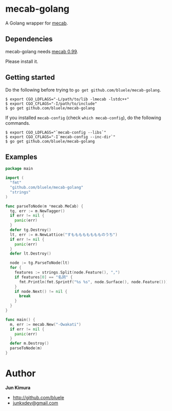 # mecab-golang

A Golang wrapper for [mecab](//mecab.googlecode.com/svn/trunk/mecab/doc/index.html).

## Dependencies

mecab-golang needs [mecab 0.99](//mecab.googlecode.com/svn/trunk/mecab/doc/index.html#install).

Please install it.

## Getting started

Do the following before trying to `go get github.com/bluele/mecab-golang`.

```
$ export CGO_LDFLAGS="-L/path/to/lib -lmecab -lstdc++"
$ export CGO_CFLAGS="-I/path/to/include"
$ go get github.com/bluele/mecab-golang
```

If you installed `mecab-config` (check `which mecab-config`), do the following commands.

```
$ export CGO_LDFLAGS="`mecab-config --libs`"
$ export CGO_CFLAGS="-I`mecab-config --inc-dir`"
$ go get github.com/bluele/mecab-golang
```

## Examples

```go
package main

import (
  "fmt"
  "github.com/bluele/mecab-golang"
  "strings"
)

func parseToNode(m *mecab.MeCab) {
  tg, err := m.NewTagger()
  if err != nil {
    panic(err)
  }
  defer tg.Destroy()
  lt, err := m.NewLattice("すもももももももものうち")
  if err != nil {
    panic(err)
  }
  defer lt.Destroy()

  node := tg.ParseToNode(lt)
  for {
    features := strings.Split(node.Feature(), ",")
    if features[0] == "名詞" {
      fmt.Println(fmt.Sprintf("%s %s", node.Surface(), node.Feature()))
    }
    if node.Next() != nil {
      break
    }
  }
}

func main() {
  m, err := mecab.New("-Owakati")
  if err != nil {
    panic(err)
  }
  defer m.Destroy()
  parseToNode(m)
}
```

# Author

**Jun Kimura**

* <http://github.com/bluele>
* <junkxdev@gmail.com>
